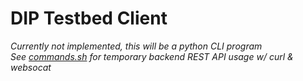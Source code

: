# DIP Testbed Client
  
_Currently not implemented, this will be a python CLI program_  
_See [commands.sh](./commands.sh) for temporary backend REST API usage w/ curl & websocat_  
